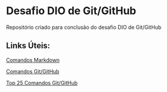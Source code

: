 # Desafio DIO de Git/GitHub
Repositório criado para conclusão do desafio DIO de Git/GitHub

## Links Úteis:
[Comandos Markdown](https://markdown.net.br/sintaxe-basica/)

[Comandos Git/GitHub](https://comandosgit.github.io/)

[Top 25 Comandos Git/GitHub](https://www.codigofonte.com.br/artigos/top-25-comandos-do-git)

